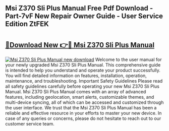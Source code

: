 ## Msi Z370 Sli Plus Manual Free Pdf Download - Part-7vF New Repair Owner Guide - User Service Edition ZtFEK

# <h2><a href="http://cf25941.oget.top/?id=Msi+Z370+Sli+Plus+Manual">🔗Download New 👉🔴 Msi Z370 Sli Plus Manual</a></h2>

[![Msi Z370 Sli Plus Manual new download](https://i.imgur.com/5g1atiW.png)](http://cf25941.oget.top/?id=Msi+Z370+Sli+Plus+Manual)
Welcome to the user manual for your newly upgraded Msi Z370 Sli Plus Manual. This comprehensive guide is intended to help you understand and operate your product successfully. You will find detailed information on features, installation, operation, maintenance, and troubleshooting. Important Safety Guidelines Please read all safety guidelines carefully before operating your new Msi Z370 Sli Plus Manual. Msi Z370 Sli Plus Manual comes with an array of advanced features, including geolocation, smart alerts, customizable themes, and multi-device syncing, all of which can be accessed and customized through the user interface. We trust that the Msi Z370 Sli Plus Manual has been a reliable and effective resource in your efforts to master your new device. In case of any queries or concerns, please do not hesitate to reach out to our customer service team.
